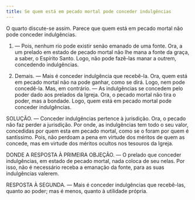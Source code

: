 ```yaml
---
title: Se quem está em pecado mortal pode conceder indulgências
---
```


O quarto discute-se assim. Parece que quem está em pecado mortal não pode conceder indulgências.  

1. — Pois, nenhum rio pode existir senão emanado de uma fonte. Ora, a um prelado em estado de pecado mortal não lhe mana a fonte da graça, a saber, o Espírito Santo. Logo, não pode fazê-las manar a outrem, concedendo indulgências.  

2. Demais. — Mais é conceder indulgência que recebê-la. Ora, quem está em pecado mortal não na pode ganhar, como se dirá. Logo, nem pode concedê-la.  Mas, em contrário. — As indulgências se concedem pelo poder dado aos prelados da Igreja. Ora, o pecado mortal não tira o poder, mas a bondade. Logo, quem está em pecado mortal pode conceder indulgências.  

SOLUÇÃO. — Conceder indulgências pertence à jurisdição. Ora, o pecado não faz perder a jurisdição. Por onde, as indulgências tem todo o seu valor, concedidas por quem esta em pecado mortal, como se o foram por quem é santíssimo. Pois, não perdoam a pena em virtude dos méritos de quem as concede, mas em virtude dos méritos ocultos nos tesouros da Igreja.  

DONDE A RESPOSTA À PRIMEIRA OBJEÇÃO. — O prelado que conceder indulgências, em estado de pecado mortal, nada coloca de seu nelas. Por isso, não é necessário receba a emanação da fonte, para as suas indulgências valerem.  

RESPOSTA À SEGUNDA. — Mais é conceder indulgências que recebê-las, quanto ao poder; mas é menos, quanto à utilidade própria.